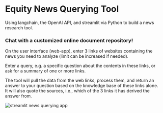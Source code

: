 # Equity News Querying Tool
Using langchain, the OpenAI API, and streamlit via Python to build a news research tool.
### Chat with a customized online document repository!

On the user interface (web-app), enter 3 links of websites containing the news you need to analyze (limit can be increased if needed).

Enter a query, e.g. a specific question about the contents in these links, or ask for a summary of one or more links.

The tool will pull the data from the web links, process them, and return an answer to your question based on the knowledge base of these links alone.
It will also quote the sources, i.e., which of the 3 links it has derived the answer from.



![streamlit news querying app](https://github.com/now-youre-gittin-it/equity-news-querying-tool/assets/106982250/d10a3ae6-0d23-45f8-b205-b99620917aa3)
